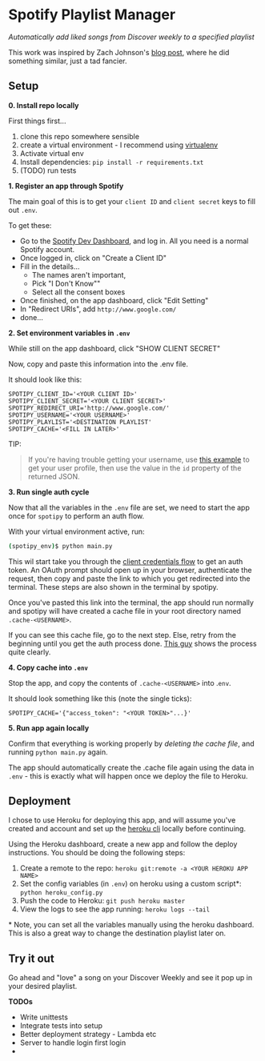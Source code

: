 # Spotify Playlist Manager

_Automatically add liked songs from Discover weekly to a specified playlist_

This work was inspired by Zach Johnson's [blog post](https://www.zachjohnsondev.com/posts/managing-spotify-library/), where he did something similar, just a tad fancier.

## Setup

**0. Install repo locally**

First things first...
1. clone this repo somewhere sensible
2. create a virtual environment - I recommend using [virtualenv](https://virtualenv.pypa.io/en/latest/)
3. Activate virtual env
4. Install dependencies: `pip install -r requirements.txt`
5. (TODO) run tests

**1. Register an app through Spotify**

The main goal of this is to get your `client ID` and `client secret` keys to fill out `.env`.

To get these:
* Go to the [Spotify Dev Dashboard](https://developer.spotify.com/dashboard/), and log in. All you need is a normal Spotify account. 
* Once logged in, click on "Create a Client ID"
* Fill in the details...
    - The names aren't important,
    - Pick "I Don't Know""
    - Select all the consent boxes
* Once finished, on the app dashboard, click "Edit Setting"
* In "Redirect URIs", add `http://www.google.com/`
* done...

**2. Set environment variables in `.env`**

While still on the app dashboard, click "SHOW CLIENT SECRET"

Now, copy and paste this information into the .env file. 

It should look like this:
```.env
SPOTIPY_CLIENT_ID='<YOUR CLIENT ID>'
SPOTIPY_CLIENT_SECRET='<YOUR CLIENT SECRET>'
SPOTIPY_REDIRECT_URI='http://www.google.com/'
SPOTIPY_USERNAME='<YOUR USERNAME>'
SPOTIPY_PLAYLIST='<DESTINATION PLAYLIST'
SPOTIPY_CACHE='<FILL IN LATER>'
```


TIP:
>If you're having trouble getting your username, use [this example](https://developer.spotify.com/console/get-current-user/) to get your user profile, then use the value in the `id` property of the returned JSON.


**3. Run single auth cycle**

Now that all the variables in the `.env` file are set, we need to start the app once for `spotipy` to perform an auth flow. 

With your virtual environment active, run:
```bash
(spotipy_env)$ python main.py
```

This wil start take you through the [client credentials flow](https://spotipy.readthedocs.io/en/latest/#authorization-code-flow) to get an auth token. An OAuth prompt should open up in your browser, authenticate the request, then copy and paste the link to which you get redirected into the terminal. These steps are also shown in the terminal by spotipy.

Once you've pasted this link into the terminal, the app should run normally and spotipy will have created a cache file in your root directory named `.cache-<USERNAME>`. 

If you can see this cache file, go to the next step. Else, retry from the beginning until you get the auth process done. [This guy](https://www.youtube.com/watch?v=tmt5SdvTqUI) shows the process quite clearly. 

**4. Copy cache into `.env`**

Stop the app, and copy the contents of `.cache-<USERNAME>` into .`env`.

It should look something like this (note the single ticks):

```.env
SPOTIPY_CACHE='{"access_token": "<YOUR TOKEN>"...}'
```

**5. Run app again locally**

Confirm that everything is working properly by _deleting the cache file_, and running `python main.py` again. 

The app should automatically create the .cache file again using the data in `.env` - this is exactly what will happen once we deploy the file to Heroku.

## Deployment

I chose to use Heroku for deploying this app, and will assume you've created and account and set up the [heroku cli](https://devcenter.heroku.com/articles/heroku-cli) locally before continuing. 

Using the Heroku dashboard, create a new app and follow the deploy instructions. You should be doing the following steps:

1. Create a remote to the repo: `heroku git:remote -a <YOUR HEROKU APP NAME>`
2. Set the config variables (in `.env`) on heroku using a custom script*: `python heroku_config.py` 
3. Push the code to Heroku: `git push heroku master`
4. View the logs to see the app running: `heroku logs --tail`

\* Note, you can set all the variables manually using the heroku dashboard. This is also a great way to change the destination playlist later on.


## Try it out

Go ahead and "love" a song on your Discover Weekly and see it pop up in your desired playlist.


**TODOs**

* Write unittests
* Integrate tests into setup
* Better deployment strategy - Lambda etc
* Server to handle login first login
* 
